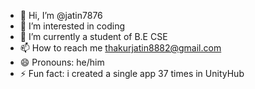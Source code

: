 - 👋 Hi, I’m @jatin7876
- 👀 I’m interested in coding
- 🌱 I’m currently a student of B.E CSE
- 📫 How to reach me thakurjatin8882@gmail.com
- 😄 Pronouns: he/him
- ⚡ Fun fact: i created a single app 37 times in UnityHub 
 
<!---
jatin7876/jatin7876 is a ✨ special ✨ repository because its `README.md` (this file) appears on your GitHub profile.
You can click the Preview link to take a look at your changes.
--->
